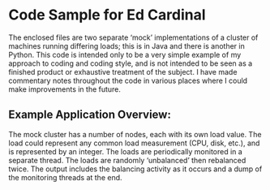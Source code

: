 # Code Sample for Ed Cardinal
The enclosed files are two separate ‘mock’ implementations of a cluster of machines running differing loads; this is in Java and there is another in Python.
This code is intended o​nly ​to be a very simple example of my approach to coding and coding style, and is not intended to be seen as a finished product or exhaustive treatment of the subject.
I have made commentary notes throughout the code in various places where I could make improvements in the future.
## Example Application Overview:
The mock cluster has a number of nodes, each with its own load value.
The load could represent any common load measurement (CPU, disk, etc.), and is represented by an integer.
The loads are periodically monitored in a separate thread. The loads are randomly ‘unbalanced’ then re­balanced twice.
The output includes the balancing activity as it occurs and a dump of the monitoring threads at the end.